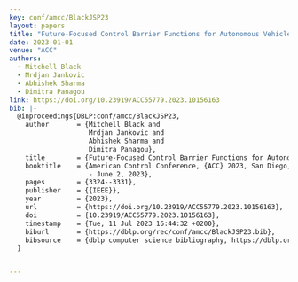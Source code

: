 ```yaml
---
key: conf/amcc/BlackJSP23
layout: papers
title: "Future-Focused Control Barrier Functions for Autonomous Vehicle Control."
date: 2023-01-01
venue: "ACC"
authors:
  - Mitchell Black
  - Mrdjan Jankovic
  - Abhishek Sharma
  - Dimitra Panagou
link: https://doi.org/10.23919/ACC55779.2023.10156163
bib: |-
  @inproceedings{DBLP:conf/amcc/BlackJSP23,
    author       = {Mitchell Black and
                    Mrdjan Jankovic and
                    Abhishek Sharma and
                    Dimitra Panagou},
    title        = {Future-Focused Control Barrier Functions for Autonomous Vehicle Control},
    booktitle    = {American Control Conference, {ACC} 2023, San Diego, CA, USA, May 31
                    - June 2, 2023},
    pages        = {3324--3331},
    publisher    = {{IEEE}},
    year         = {2023},
    url          = {https://doi.org/10.23919/ACC55779.2023.10156163},
    doi          = {10.23919/ACC55779.2023.10156163},
    timestamp    = {Tue, 11 Jul 2023 16:44:32 +0200},
    biburl       = {https://dblp.org/rec/conf/amcc/BlackJSP23.bib},
    bibsource    = {dblp computer science bibliography, https://dblp.org}
  }


---
```

